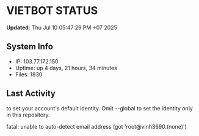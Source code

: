 # VIETBOT STATUS
**Updated**: Thu Jul 10 05:47:29 PM +07 2025

## System Info
- IP: 103.77.172.150
- Uptime: up 4 days, 21 hours, 34 minutes
- Files: 1830

## Last Activity

to set your account's default identity.
Omit --global to set the identity only in this repository.

fatal: unable to auto-detect email address (got 'root@vinh3690.(none)')
